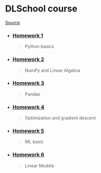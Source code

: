 # DLSchool course
[Source](https://github.com/DLSchool/deep-learning-school)

- ### [Homework 1](/DLSchool%20course/homework_1/)
    > Python basics

- ### [Homework 2](/DLSchool%20course/homework_2/)
    > NumPy and Linear Algebra

- ### [Homework 3](/DLSchool%20course/homework_3/)
    > Pandas

- ### [Homework 4](/DLSchool%20course/homework_4/)
    > Optimization and gradient descent

- ### [Homework 5](/DLSchool%20course/homework_5/)
    > ML basic

- ### [Homework 6](/DLSchool%20course/homework_6/)
    > Linear Models


